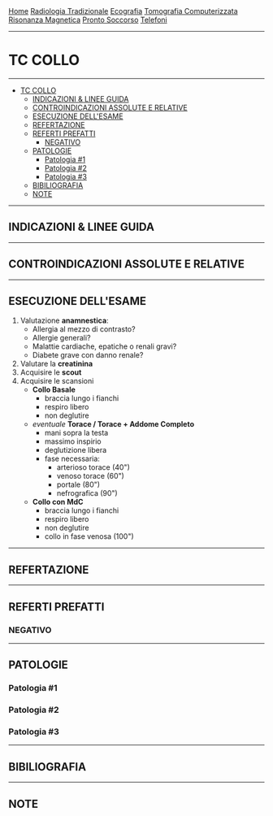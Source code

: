 <div class="topnav">
  <a href="https://sl-rad.github.io/SL-Rad-Vademecum">Home</a>
  <a href="https://sl-rad.github.io/SL-Rad-Vademecum/radiologia_tradizionale.html">Radiologia Tradizionale</a>
  <a href="https://sl-rad.github.io/SL-Rad-Vademecum/ecografia.html">Ecografia</a>
  <a href="https://sl-rad.github.io/SL-Rad-Vademecum/tomografia_computerizzata.html">Tomografia Computerizzata</a>
  <a href="https://sl-rad.github.io/SL-Rad-Vademecum/risonanza_magnetica.html">Risonanza Magnetica</a>
  <a href="https://sl-rad.github.io/SL-Rad-Vademecum/pronto_soccorso.html">Pronto Soccorso</a>
  <a href="https://sl-rad.github.io/SL-Rad-Vademecum/contatti.html">Telefoni</a>
</div>

- - -

# TC COLLO

- - -

- [TC COLLO](#tc-collo)
	- [INDICAZIONI & LINEE GUIDA](#indicazioni--linee-guida)
	- [CONTROINDICAZIONI ASSOLUTE E RELATIVE](#controindicazioni-assolute-e-relative)
	- [ESECUZIONE DELL'ESAME](#esecuzione-dellesame)
	- [REFERTAZIONE](#refertazione)
	- [REFERTI PREFATTI](#referti-prefatti)
		- [NEGATIVO](#negativo)
	- [PATOLOGIE](#patologie)
		- [Patologia #1](#patologia-1)
		- [Patologia #2](#patologia-2)
		- [Patologia #3](#patologia-3)
	- [BIBILIOGRAFIA](#bibiliografia)
	- [NOTE](#note)

- - -

## INDICAZIONI & LINEE GUIDA

---

## CONTROINDICAZIONI ASSOLUTE E RELATIVE

---

## ESECUZIONE DELL'ESAME

1. Valutazione **anamnestica**:
   - Allergia al mezzo di contrasto?
   - Allergie generali?
   - Malattie cardiache, epatiche o renali gravi?
   - Diabete grave con danno renale?
2. Valutare la **creatinina**
3. Acquisire le **scout**
4. Acquisire le scansioni
   - **Collo Basale**
     - braccia lungo i fianchi
     - respiro libero
     - non deglutire
   - *eventuale* **Torace / Torace + Addome Completo**
     - mani sopra la testa
     - massimo inspirio
     - deglutizione libera
     - fase necessaria:
       - arterioso torace (40")
       - venoso torace (60")
       - portale (80")
       - nefrografica (90")
   - **Collo con MdC**
     - braccia lungo i fianchi
     - respiro libero
     - non deglutire
     - collo in fase venosa (100")

---

## REFERTAZIONE

---

## REFERTI PREFATTI

### NEGATIVO

---

## PATOLOGIE

### Patologia #1
### Patologia #2
### Patologia #3

---

## BIBILIOGRAFIA

---

## NOTE
